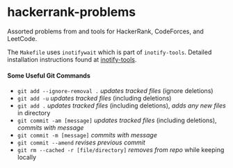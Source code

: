 # hackerrank-problems

Assorted problems from and tools for HackerRank, CodeForces, and LeetCode.

The `Makefile` uses `inotifywait` which is part of `inotify-tools`.
Detailed installation instructions found at [inotify-tools](https://github.com/rvoicilas/inotify-tools/wiki).



#### Some Useful Git Commands


* `git add --ignore-removal .` _updates tracked files_ (ignore deletions)
* `git add -u` _updates tracked files_ (including deletions)
* `git add .` _updates tracked files_ (including deletions), _adds any new files_ in directory
* `git commit -am [message]` _updates tracked files_ (including deletions), _commits with message_
* `git commit -m [message]` _commits with message_
* `git commit --amend` _revises previous commit_
* `git rm --cached -r [file/directory]` _removes from repo_ while keeping locally
